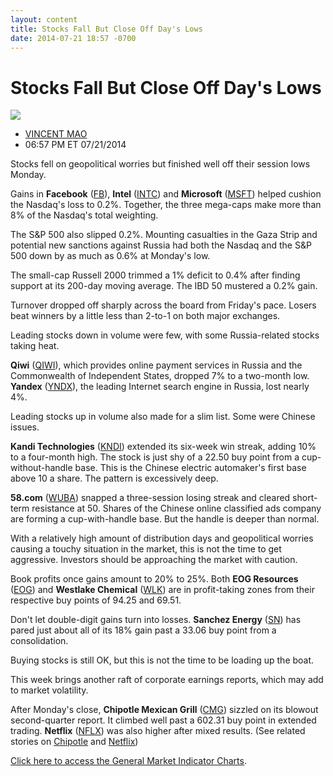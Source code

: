 ```yaml
---
layout: content
title: Stocks Fall But Close Off Day's Lows
date: 2014-07-21 18:57 -0700
---
```



Stocks Fall But Close Off Day's Lows
=====================================


![](https://www.investors.com/wp-content/uploads/ibd-migrated-images/MPv_140722_635415539445577878.png)

* [VINCENT MAO](https://www.investors.com/author/maov/ "Posts by VINCENT MAO")
* 06:57 PM ET 07/21/2014




Stocks fell on geopolitical worries but finished well off their session lows Monday.

  

Gains in **Facebook** ([FB](https://research.investors.com/quote.aspx?symbol=FB)), **Intel** ([INTC](https://research.investors.com/quote.aspx?symbol=INTC)) and **Microsoft** ([MSFT](https://research.investors.com/quote.aspx?symbol=MSFT)) helped cushion the Nasdaq's loss to 0.2%. Together, the three mega-caps make more than 8% of the Nasdaq's total weighting.

  

The S&P 500 also slipped 0.2%. Mounting casualties in the Gaza Strip and potential new sanctions against Russia had both the Nasdaq and the S&P 500 down by as much as 0.6% at Monday's low.

  

The small-cap Russell 2000 trimmed a 1% deficit to 0.4% after finding support at its 200-day moving average. The IBD 50 mustered a 0.2% gain.

  

Turnover dropped off sharply across the board from Friday's pace. Losers beat winners by a little less than 2-to-1 on both major exchanges.

  

Leading stocks down in volume were few, with some Russia-related stocks taking heat.

  

**Qiwi** ([QIWI](https://research.investors.com/quote.aspx?symbol=QIWI)), which provides online payment services in Russia and the Commonwealth of Independent States, dropped 7% to a two-month low. **Yandex** ([YNDX](https://research.investors.com/quote.aspx?symbol=YNDX)), the leading Internet search engine in Russia, lost nearly 4%.

  

Leading stocks up in volume also made for a slim list. Some were Chinese issues.

  

**Kandi Technologies** ([KNDI](https://research.investors.com/quote.aspx?symbol=KNDI)) extended its six-week win streak, adding 10% to a four-month high. The stock is just shy of a 22.50 buy point from a cup-without-handle base. This is the Chinese electric automaker's first base above 10 a share. The pattern is excessively deep.

  

**58.com** ([WUBA](https://research.investors.com/quote.aspx?symbol=WUBA)) snapped a three-session losing streak and cleared short-term resistance at 50. Shares of the Chinese online classified ads company are forming a cup-with-handle base. But the handle is deeper than normal.

  

With a relatively high amount of distribution days and geopolitical worries causing a touchy situation in the market, this is not the time to get aggressive. Investors should be approaching the market with caution.

  

Book profits once gains amount to 20% to 25%. Both **EOG Resources** ([EOG](https://research.investors.com/quote.aspx?symbol=EOG)) and **Westlake Chemical** ([WLK](https://research.investors.com/quote.aspx?symbol=WLK)) are in profit-taking zones from their respective buy points of 94.25 and 69.51.

  

Don't let double-digit gains turn into losses. **Sanchez Energy** ([SN](https://research.investors.com/quote.aspx?symbol=SN)) has pared just about all of its 18% gain past a 33.06 buy point from a consolidation.

  

Buying stocks is still OK, but this is not the time to be loading up the boat.

  

This week brings another raft of corporate earnings reports, which may add to market volatility.

  

After Monday's close, **Chipotle Mexican Grill** ([CMG](https://research.investors.com/quote.aspx?symbol=CMG)) sizzled on its blowout second-quarter report. It climbed well past a 602.31 buy point in extended trading. **Netflix** ([NFLX](https://research.investors.com/quote.aspx?symbol=NFLX)) was also higher after mixed results. (See related stories on [Chipotle](http://news.investors.com/business/072114-709746-chipotle-serves-up-blowout-q2-traffic-climb.htm) and [Netflix](http://news.investors.com/technology/072114-709747-netflix-subscriber-growth-strong-europe-expansion-planned.htm))

  

[Click here to access the General Market Indicator Charts](https://www.investors.com/pdf/GMI_080213.pdf).




